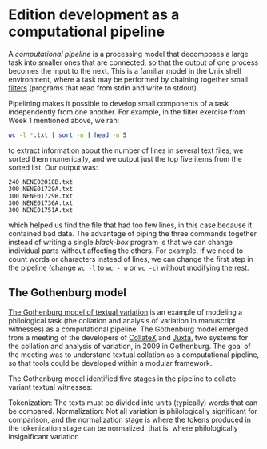# Edition development as a computational pipeline

A *computational pipeline* is a processing model that decomposes a large task into smaller ones that are connected, so that the output of one process becomes the input to the next. This is a familiar model in the Unix shell environment, where a task may be performed by chaining together small [filters](../command_line_2_djb.md#filters) (programs that read from stdin and write to stdout).

Pipelining makes it possible to develop small components of a task independently from one another. For example, in the filter exercise from Week 1 mentioned above, we ran:

```bash
wc -l *.txt | sort -n | head -n 5
``` 

to extract information about the number of lines in several text files, we sorted them numerically, and we output just the top five items from the sorted list. Our output was:

```
240 NENE02018B.txt
300 NENE01729A.txt
300 NENE01729B.txt
300 NENE01736A.txt
300 NENE01751A.txt
```

which helped us find the file that had too few lines, in this case because it contained bad data. The advantage of piping the three commands together instead of writing a single *black-box* program is that we can change individual parts without affecting the others. For example, if we need to count words or characters instead of lines, we can change the first step in the pipeline (change `wc -l` to `wc - w` or `wc -c`) without modifying the rest.

## The Gothenburg model

[The Gothenburg model of textual variation](https://wiki.tei-c.org/index.php/Textual_Variance#The_.E2.80.9CGothenburg_model.E2.80.9D:_A_modular_architecture_for_computer-aided_collation) is an example of modeling a philological task (the collation and analysis of variation in manuscript witnesses) as a computational pipeline. The Gothenburg model emerged from a meeting of the developers of [CollateX](https://collatex.net) and [Juxta](http://www.juxtasoftware.org/), two systems for the collation and analysis of variation, in 2009 in Gothenburg. The goal of the meeting was to understand textual collation as a computational pipeline, so that tools could be developed within a modular framework.

The Gothenburg model identified five stages in the pipeline to collate variant textual witnesses:

Tokenization: The texts must be divided into units (typically) words that can be compared.
Normalization: Not all variation is philologically significant for comparison, and the normalization stage is where the tokens produced in the tokenization stage can be normalized, that is, where philologically insignificant variation 